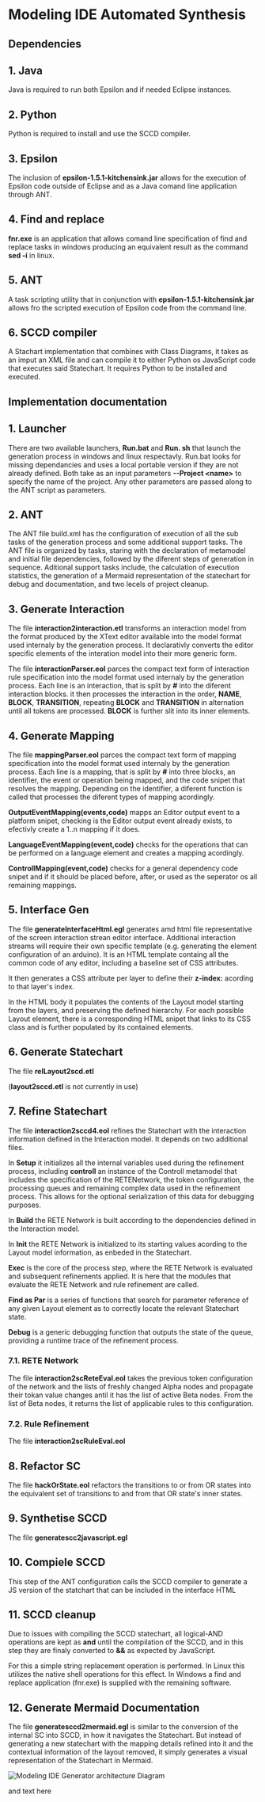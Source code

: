 # Modeling IDE Automated Synthesis

## **Dependencies**

## 1. Java

Java is required to run both Epsilon and if needed Eclipse instances.

## 2. Python

Python is required to install and use the SCCD compiler.

## 3. Epsilon

The inclusion of **epsilon-1.5.1-kitchensink.jar** allows for the execution of Epsilon code outside of Eclipse and as a Java comand line application through ANT.

## 4. Find and replace

**fnr.exe** is an application that allows comand line specification of find and replace tasks in windows producing an equivalent result as the command **sed -i** in linux.

## 5. ANT

A task scripting utility that in conjunction with **epsilon-1.5.1-kitchensink.jar** allows fro the scripted execution of Epsilon code from the command line.

## 6. SCCD compiler

A Stachart implementation that combines with Class Diagrams, it takes as an imput an XML file and can compile it to either Python os JavaScript code that executes said Statechart.
It requires Python to be installed and executed.

## **Implementation documentation**

## 1. Launcher

There are two available launchers, **Run.bat** and **Run. sh** that launch the generation process in windows and linux respectavly.
Run.bat looks for missing dependancies and uses a local portable version if they are not already defined.
Both take as an input parameters **--Project \<name\>** to specify the name of the project. Any other parameters are passed along to the ANT script as parameters. 

## 2. ANT

The ANT file build.xml has the configuration of execution of all the sub tasks of the generation process and some additional support tasks.
The ANT file is organized by tasks, staring with the declaration of metamodel and initial file dependencies, followed by the diferent steps of generation in sequence.
Aditional support tasks include, the calculation of execution statistics, the generation of a Mermaid representation of the statechart for debug and documentation, and two lecels of project cleanup.

## 3. Generate Interaction

The file **interaction2interaction.etl** transforms an interaction model from the format produced by the XText editor available into the model format used internaly by the generation process.
It declarativly converts the editor specific elements of the interation model into their more generic form.

The file **interactionParser.eol** parces the compact text form of interaction rule specification into the model format used internaly by the generation process.
Each line is an interaction, that is split by **#** into the diferent interaction blocks. it then processes the interaction in the order, **NAME**, **BLOCK**, **TRANSITION**, repeating **BLOCK** and **TRANSITION** in alternation until all tokens are processed.
**BLOCK** is further slit into its inner elements.

## 4. Generate Mapping

The file **mappingParser.eol** parces the compact text form of mapping specification into the model format used internaly by the generation process.
Each line is a mapping, that is split by **#** into three blocks, an identifier, the event or operation being mapped, and the code snipet that resolves the mapping.
Depending on the identifier, a diferent function is called that processes the diferent types of mapping acordingly.

**OutputEventMapping(events,code)** mapps an Editor output event to a platform snipet, checking is the Editor output event already exists, to efectivly create a 1..n mapping if it does.

**LanguageEventMapping(event,code)** checks for the operations that can be performed on a language element and creates a mapping acordingly.

**ControllMapping(event,code)** checks for a general dependency code snipet and if it should be placed before, after, or used as the seperator os all remaining mappings.

## 5. Interface Gen

The file **generateInterfaceHtml.egl** generates amd html file representative of the screen interaction strean editor interface.
Additional interaction streams will require their own specific template (e.g. generating the element configuration of an arduino).
It is an HTML template containg all the common code of any editor, including a baseline set of CSS attributes.

It then generates a CSS attribute per layer to define their **z-index:** acording to that layer's index.

In the HTML body it populates the contents of the Layout model starting from the layers, and preserving the defined hierarchy.
For each possible Layout element, there is a corresponding HTML snipet that links to its CSS class and is further populated by its contained elements.

## 6. Generate Statechart

The file **relLayout2scd.etl** 



(**layout2sccd.etl** is not currently in use)

## 7. Refine Statechart

The file **interaction2sccd4.eol** refines the Statechart with the interaction information defined in the Interaction model.
It depends on two additional files.

In **Setup** it initializes all the internal variables used during the refinement process, including **controll** an instance of the Controll metamodel that includes the specification of the RETENetwork, the token configuration, the processing queues and remaining complex data used in the refinement process.
This allows for the optional serialization of this data for debugging purposes.

In **Build** the RETE Network is built according to the dependencies defined in the Interaction model.

In **Init** the RETE Network is initialized to its starting values acording to the Layout model information, as enbeded in the Statechart.

**Exec** is the core of the process step, where the RETE Network is evaluated and subsequent refinements applied.
It is here that the modules that evaluate the RETE Network and rule refinement are called.

**Find as Par** is a series of functions that search for parameter reference of any given Layout element as to correctly locate the relevant Statechart state.

**Debug** is a generic debugging function that outputs the state of the queue, providing a runtime trace of the refinement process.

### 7.1. RETE Network

The file **interaction2scReteEval.eol** takes the previous token configuration of the network and the lists of freshly changed Alpha nodes and propagate their tokan value changes antil it has the list of active Beta nodes.
From the list of Beta nodes, it returns the list of applicable rules to this configuration.

### 7.2. Rule Refinement

The file **interaction2scRuleEval.eol**

## 8. Refactor SC

The file **hackOrState.eol** refactors the transitions to or from OR states into the equivalent set of transitions to and from that OR state's inner states.

## 9. Synthetise SCCD

The file **generatescc2javascript.egl**

## 10. Compiele SCCD

This step of the ANT configuration calls the SCCD compiler to generate a JS version of the statchart that can be included in the interface HTML

## 11. SCCD cleanup

Due to issues with compiling the SCCD statechart, all logical-AND operations are kept as **and** until the compilation of the SCCD, and in this step they are finaly converted to **&&** as expected by JavaScript.

For this a simple string replacement operation is performed. In Linux this utilizes the native shell operations for this effect. In Windows a find and replace application (fnr.exe) is supplied with the remaining software.


## 12. Generate Mermaid Documentation

The file **generatesccd2mermaid.egl** is similar to the conversion of the internal SC into SCCD, in how it navigates the Statechart.
But instead of generating a new statechart with the mapping details refined into it and the contextual information of the layout removed, it simply generates a visual representation of the Statechart in Mermaid.


![Modeling IDE Generator architecture Diagram](MIDEGArchitecture.png)

and text here 
